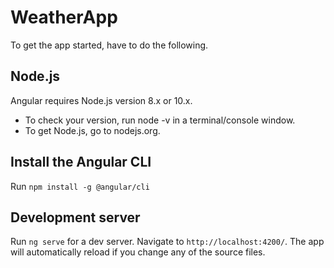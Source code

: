# WeatherApp

To get the app started, have to do the following.

## Node.js
Angular requires Node.js version 8.x or 10.x.

- To check your version, run node -v in a terminal/console window.
- To get Node.js, go to nodejs.org.

## Install the Angular CLI

Run `npm install -g @angular/cli`

## Development server

Run `ng serve` for a dev server. Navigate to `http://localhost:4200/`. The app will automatically reload if you change any of the source files.

